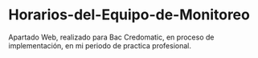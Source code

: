 # Horarios-del-Equipo-de-Monitoreo
Apartado Web, realizado para Bac Credomatic, en proceso de implementación, en mi periodo de practica profesional.
